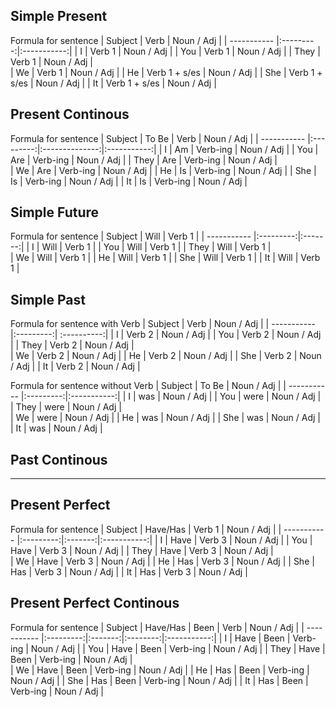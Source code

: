 ## Simple Present

Formula for sentence
| Subject     | Verb      | Noun / Adj  |
| ----------- |:---------:|:-----------:|
| I           | Verb 1    | Noun / Adj  | 
| You         | Verb 1    | Noun / Adj  | 
| They        | Verb 1    | Noun / Adj  |  
| We          | Verb 1    | Noun / Adj  |
| He          | Verb 1 + s/es   | Noun / Adj  |
| She         | Verb 1 + s/es   | Noun / Adj  |
| It          | Verb 1 + s/es   | Noun / Adj  |


## Present Continous

Formula for sentence
| Subject     | To Be     | Verb           | Noun / Adj  |
| ----------- |:---------:|:--------------:|:-----------:|
| I           | Am        | Verb-ing       | Noun / Adj  | 
| You         | Are       | Verb-ing       | Noun / Adj  | 
| They        | Are       | Verb-ing       | Noun / Adj  |  
| We          | Are       | Verb-ing       | Noun / Adj  |
| He          | Is        | Verb-ing       | Noun / Adj  |
| She         | Is        | Verb-ing       | Noun / Adj  |
| It          | Is        | Verb-ing       | Noun / Adj  |

## Simple Future

Formula for sentence
| Subject     | Will      | Verb 1  |
| ----------- |:---------:|:-------:|
| I           | Will      | Verb 1  | 
| You         | Will      | Verb 1  | 
| They        | Will      | Verb 1  |  
| We          | Will      | Verb 1  |
| He          | Will      | Verb 1  |
| She         | Will      | Verb 1  |
| It          | Will      | Verb 1  |

## Simple Past

Formula for sentence with Verb
| Subject     | Verb      | Noun / Adj  |
| ----------- |:---------:| :----------:|
| I           | Verb 2    | Noun / Adj  | 
| You         | Verb 2    | Noun / Adj  | 
| They        | Verb 2    | Noun / Adj  |  
| We          | Verb 2    | Noun / Adj  |
| He          | Verb 2    | Noun / Adj  |
| She         | Verb 2    | Noun / Adj  |
| It          | Verb 2    | Noun / Adj  |

Formula for sentence without Verb
| Subject     | To Be     | Noun / Adj  |
| ----------- |:---------:|:-----------:|
| I           | was       | Noun / Adj  | 
| You         | were      | Noun / Adj  | 
| They        | were      | Noun / Adj  |  
| We          | were      | Noun / Adj  |
| He          | was       | Noun / Adj  |
| She         | was       | Noun / Adj  |
| It          | was       | Noun / Adj  |


## Past Continous
---


## Present Perfect

Formula for sentence
| Subject     | Have/Has  | Verb 1  | Noun / Adj  |
| ----------- |:---------:|:-------:|:-----------:|
| I           | Have      | Verb 3  | Noun / Adj  | 
| You         | Have      | Verb 3  | Noun / Adj  | 
| They        | Have      | Verb 3  | Noun / Adj  |  
| We          | Have      | Verb 3  | Noun / Adj  |
| He          | Has       | Verb 3  | Noun / Adj  |
| She         | Has       | Verb 3  | Noun / Adj  |
| It          | Has       | Verb 3  | Noun / Adj  |


## Present Perfect Continous

Formula for sentence
| Subject     | Have/Has  | Been    | Verb     | Noun / Adj  |
| ----------- |:---------:|:-------:|:--------:|:-----------:|
| I           | Have      | Been    | Verb-ing | Noun / Adj  | 
| You         | Have      | Been    | Verb-ing | Noun / Adj  | 
| They        | Have      | Been    | Verb-ing | Noun / Adj  |  
| We          | Have      | Been    | Verb-ing | Noun / Adj  |
| He          | Has       | Been    | Verb-ing | Noun / Adj  |
| She         | Has       | Been    | Verb-ing | Noun / Adj  |
| It          | Has       | Been    | Verb-ing | Noun / Adj  |


